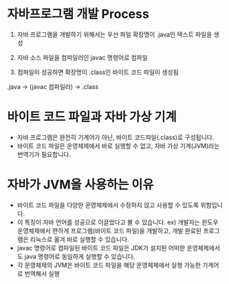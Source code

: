 # 자바프로그램 개발 Process

1. 자바 프로그램을 개발하기 위해서는 우선 파일 확장명이 .java인 텍스트 파일을 생성 

2. 자바 소스 파일을 컴파일러인 javac 명령어로 컴파일

3. 컴파일이 성공하면 확장명이 .class인 바이트 코드 파일이 생성됨


.java -> (javac 컴파일러) -> .class

# 바이트 코드 파일과 자바 가상 기계
- 자바 프로그램은 완전히 기계어가 아닌, 바이트 코드파일(.class)로 구성됩니다.
- 바이트 코드 파일은 운영체제에서 바로 실행할 수 없고, 자바 가상 기계(JVM)라는 번역기가 필요합니다.


# 자바가 JVM을 사용하는 이유
- 바이트 코드 파일을 다양한 운영체제에서 수정하지 않고 사용할 수 있도록 위함입니다.
- 이 특징이 자바 언어를 성공으로 이끌었다고 볼 수 있습니다.
ex) 개발자는 윈도우 운영체제에서 편하게 프로그램(바이트 코드 파일)을 개발하고, 개발 완료된 프로그램은
리눅스로 옮겨 바로 실행할 수 있습니다.
- javac 명령어로 컴파일된 바이트 코드 파일은 JDK가 설치된 어떠한 운영체제에서도 java 명령어로 동일하게 실행할 수 있습니다.
- 각 운영체제의 JVM은 바이트 코드 파일을 해당 운영체제에서 실행 가능한 기계어로 번역해서 실행



